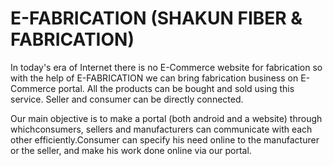 # E-FABRICATION (SHAKUN FIBER & FABRICATION)

In today's era of Internet there is no E-Commerce website for fabrication so with the help of E-FABRICATION we can bring fabrication business on E-Commerce portal. All the products can be bought and sold using this service. Seller and consumer can be directly connected.

Our main objective is to make a portal (both android and a website) through whichconsumers, sellers and manufacturers can communicate with each other efficiently.Consumer can specify his need online to the manufacturer or the seller, and make his work done online via our portal.
